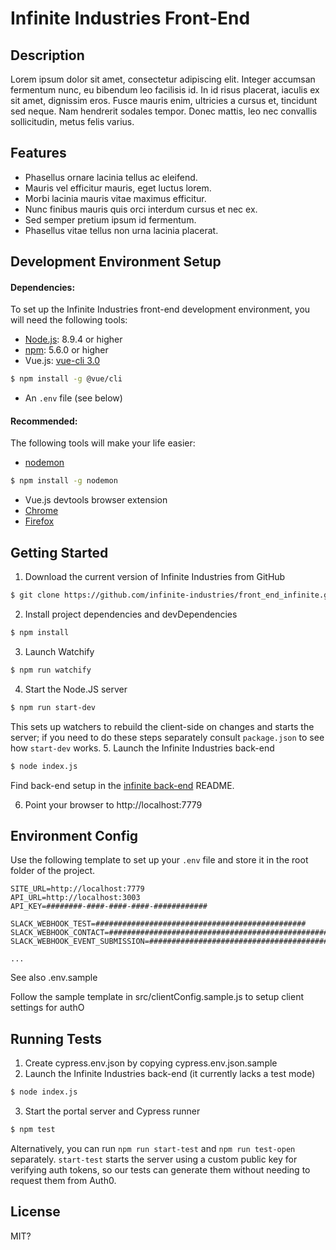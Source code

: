 # Infinite Industries Front-End

## Description

Lorem ipsum dolor sit amet, consectetur adipiscing elit. Integer accumsan fermentum nunc, eu bibendum leo facilisis id. In id risus placerat, iaculis ex sit amet, dignissim eros. Fusce mauris enim, ultricies a cursus et, tincidunt sed neque. Nam hendrerit sodales tempor. Donec mattis, leo nec convallis sollicitudin, metus felis varius.

## Features

- Phasellus ornare lacinia tellus ac eleifend.
- Mauris vel efficitur mauris, eget luctus lorem.
- Morbi lacinia mauris vitae maximus efficitur.
- Nunc finibus mauris quis orci interdum cursus et nec ex.
- Sed semper pretium ipsum id fermentum.
- Phasellus vitae tellus non urna lacinia placerat.

## Development Environment Setup

#### Dependencies:
To set up the Infinite Industries front-end development environment, you will need the following tools:

- [Node.js](https://nodejs.org/en/): 8.9.4 or higher
- [npm](https://www.npmjs.com/get-npm): 5.6.0 or higher
- Vue.js: [vue-cli 3.0](https://github.com/vuejs/vue-cli)
```bash
$ npm install -g @vue/cli
```
- An `.env` file (see below)

#### Recommended:
The following tools will make your life easier:
- [nodemon](https://nodemon.io/)
```bash
$ npm install -g nodemon
```
- Vue.js devtools browser extension
 - [Chrome](https://chrome.google.com/webstore/detail/vuejs-devtools/nhdogjmejiglipccpnnnanhbledajbpd)
 - [Firefox](https://addons.mozilla.org/en-US/firefox/addon/vue-js-devtools/)

## Getting Started

1. Download the current version of Infinite Industries from GitHub
```bash
$ git clone https://github.com/infinite-industries/front_end_infinite.git
```
2. Install project dependencies and devDependencies
```bash
$ npm install
```
3. Launch Watchify
```bash
$ npm run watchify
```
4. Start the Node.JS server
```bash
$ npm run start-dev
```
This sets up watchers to rebuild the client-side on changes and starts the server; if you need to do these steps separately consult `package.json` to see how `start-dev` works.
5. Launch the Infinite Industries back-end
```bash
$ node index.js
```
Find back-end setup in the [infinite back-end](https://github.com/infinite-industries/infinite) README.

6. Point your browser to http://localhost:7779

## Environment Config

Use the following template to set up your `.env` file and store it in the root folder of the project.
```
SITE_URL=http://localhost:7779
API_URL=http://localhost:3003
API_KEY=########-####-####-####-############

SLACK_WEBHOOK_TEST=###############################################
SLACK_WEBHOOK_CONTACT=##################################################
SLACK_WEBHOOK_EVENT_SUBMISSION=################################################

...
```
See also .env.sample

Follow the sample template in src/clientConfig.sample.js to setup client settings for authO

## Running Tests

1. Create cypress.env.json by copying cypress.env.json.sample
2. Launch the Infinite Industries back-end (it currently lacks a test mode)
```bash
$ node index.js
```
3. Start the portal server and Cypress runner
```bash
$ npm test
```
Alternatively, you can run `npm run start-test` and `npm run test-open` separately. `start-test` starts the server using a custom public key for verifying auth tokens, so our tests can generate them without needing to request them from Auth0.

## License

MIT?
